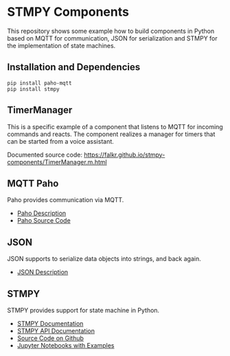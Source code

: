 # STMPY Components

This repository shows some example how to build components in Python based
on MQTT for communication, JSON for serialization and STMPY for the
implementation of state machines.


## Installation and Dependencies

    pip install paho-mqtt
    pip install stmpy



## TimerManager

This is a specific example of a component that listens to MQTT for incoming
commands and reacts. The component realizes a manager for timers that can be
started from a voice assistant.

Documented source code: https://falkr.github.io/stmpy-components/TimerManager.m.html



## MQTT Paho

Paho provides communication via MQTT.

* [Paho Description](https://pypi.python.org/pypi/paho-mqtt/)
* [Paho Source Code](https://github.com/eclipse/paho.mqtt.python)


## JSON

JSON supports to serialize data objects into strings, and back again.

* [JSON Description](https://docs.python.org/3/library/json.html)


## STMPY

STMPY provides support for state machine in Python.

* [STMPY Documentation](https://falkr.github.io/stmpy/)
* [STMPY API Documentation](https://falkr.github.io/stmpy/stmpy/)
* [Source Code on Github](https://github.com/falkr/stmpy)
* [Jupyter Notebooks with Examples](https://github.com/falkr/stmpy-notebooks)
